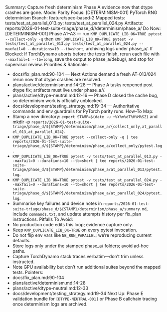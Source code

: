 Summary: Capture fresh determinism Phase A evidence now that dtype crashes are gone.
Mode: Parity
Focus: [DETERMINISM-001] PyTorch RNG determinism
Branch: feature/spec-based-2
Mapped tests: tests/test_at_parallel_013.py; tests/test_at_parallel_024.py
Artifacts: reports/2026-01-test-suite-triage/phase_d/<STAMP>/determinism/phase_a/
Do Now: [DETERMINISM-001] Phase A1–A3 — run `KMP_DUPLICATE_LIB_OK=TRUE pytest --collect-only -q` then `KMP_DUPLICATE_LIB_OK=TRUE pytest -v tests/test_at_parallel_013.py tests/test_at_parallel_024.py --maxfail=0 --durations=10 --tb=short`, archiving logs under phase_a/.
If Blocked: If TorchDynamo aborts before the tests finish, rerun each file with `--maxfail=1 --tb=long`, save the output to phase_a/debug/, and stop for supervisor review.
Priorities & Rationale:
- docs/fix_plan.md:90-104 — Next Actions demand a fresh AT-013/024 rerun now that dtype crashes are resolved.
- plans/active/determinism.md:14-28 — Phase A tasks reopened post dtype fix; artifacts must live under phase_a/<STAMP>/.
- plans/active/dtype-neutral.md:12-16 — Phase D closed the cache bug, so determinism work is officially unblocked.
- docs/development/testing_strategy.md:19-34 — Authoritative commands and env guardrails for PyTorch parity runs.
How-To Map:
- Stamp a new directory: `export STAMP=$(date -u +%Y%m%dT%H%M%SZ)` and mkdir -p `reports/2026-01-test-suite-triage/phase_d/${STAMP}/determinism/phase_a/{collect_only,at_parallel_013,at_parallel_024}`.
- `KMP_DUPLICATE_LIB_OK=TRUE pytest --collect-only -q | tee reports/2026-01-test-suite-triage/phase_d/${STAMP}/determinism/phase_a/collect_only/pytest.log`.
- `KMP_DUPLICATE_LIB_OK=TRUE pytest -v tests/test_at_parallel_013.py --maxfail=0 --durations=10 --tb=short | tee reports/2026-01-test-suite-triage/phase_d/${STAMP}/determinism/phase_a/at_parallel_013/pytest.log`.
- `KMP_DUPLICATE_LIB_OK=TRUE pytest -v tests/test_at_parallel_024.py --maxfail=0 --durations=10 --tb=short | tee reports/2026-01-test-suite-triage/phase_d/${STAMP}/determinism/phase_a/at_parallel_024/pytest.log`.
- Summarise key failures and device notes in `reports/2026-01-test-suite-triage/phase_d/${STAMP}/determinism/phase_a/summary.md`, include `commands.txt`, and update attempts history per fix_plan instructions.
Pitfalls To Avoid:
- No production code edits this loop; evidence capture only.
- Keep `KMP_DUPLICATE_LIB_OK=TRUE` on every pytest invocation.
- Do not flip env vars like `NB_RUN_PARALLEL`; we’re reproducing current defaults.
- Store logs only under the stamped phase_a/ folders; avoid ad-hoc paths.
- Capture TorchDynamo stack traces verbatim—don’t trim unless instructed.
- Note GPU availability but don’t run additional suites beyond the mapped tests.
Pointers:
- docs/fix_plan.md:90-104
- plans/active/determinism.md:14-28
- plans/active/dtype-neutral.md:12-33
- docs/development/testing_strategy.md:19-34
Next Up: Phase E validation bundle for `[DTYPE-NEUTRAL-001]` or Phase B callchain tracing once determinism logs are archived.
